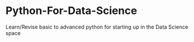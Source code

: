# Python-For-Data-Science
Learn/Revise basic to advanced python for starting up in the Data Science space
